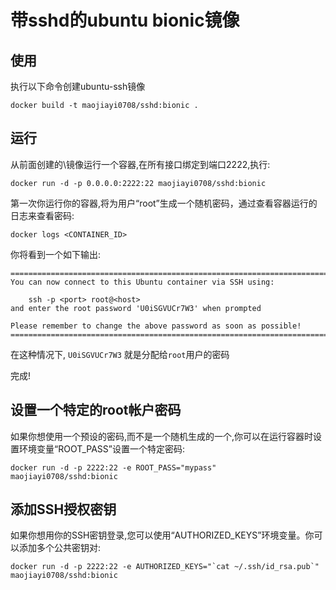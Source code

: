 带sshd的ubuntu bionic镜像
============

使用
-----

执行以下命令创建ubuntu-ssh镜像

	docker build -t maojiayi0708/sshd:bionic .



运行
--------------------

从前面创建的\镜像运行一个容器,在所有接口绑定到端口2222,执行:

	docker run -d -p 0.0.0.0:2222:22 maojiayi0708/sshd:bionic


第一次你运行你的容器,将为用户“root”生成一个随机密码，通过查看容器运行的日志来查看密码:

	docker logs <CONTAINER_ID>

你将看到一个如下输出:

	========================================================================
	You can now connect to this Ubuntu container via SSH using:

	    ssh -p <port> root@<host>
	and enter the root password 'U0iSGVUCr7W3' when prompted

	Please remember to change the above password as soon as possible!
	========================================================================

在这种情况下, `U0iSGVUCr7W3` 就是分配给`root`用户的密码

完成!


设置一个特定的root帐户密码
------------------------------------------------

如果你想使用一个预设的密码,而不是一个随机生成的一个,你可以在运行容器时设置环境变量“ROOT_PASS”设置一个特定密码:

	docker run -d -p 2222:22 -e ROOT_PASS="mypass" maojiayi0708/sshd:bionic


添加SSH授权密钥
--------------------------

如果你想用你的SSH密钥登录,您可以使用“AUTHORIZED_KEYS”环境变量。你可以添加多个公共密钥对:

    docker run -d -p 2222:22 -e AUTHORIZED_KEYS="`cat ~/.ssh/id_rsa.pub`" maojiayi0708/sshd:bionic

